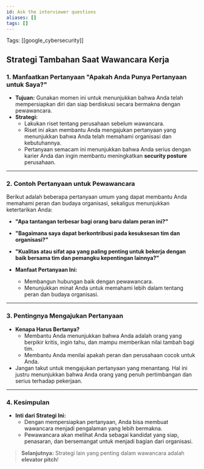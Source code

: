 ```yaml
---
id: Ask the interviewer questions
aliases: []
tags: []
---
```


Tags: [[google_cybersecurity]]

## Strategi Tambahan Saat Wawancara Kerja

### **1. Manfaatkan Pertanyaan "Apakah Anda Punya Pertanyaan untuk Saya?"**

- **Tujuan:** Gunakan momen ini untuk menunjukkan bahwa Anda telah mempersiapkan diri dan siap berdiskusi secara bermakna dengan pewawancara.
- **Strategi:**
  - Lakukan riset tentang perusahaan sebelum wawancara.
  - Riset ini akan membantu Anda mengajukan pertanyaan yang menunjukkan bahwa Anda telah memahami organisasi dan kebutuhannya.
  - Pertanyaan semacam ini menunjukkan bahwa Anda serius dengan karier Anda dan ingin membantu meningkatkan **security posture** perusahaan.

---

### **2. Contoh Pertanyaan untuk Pewawancara**

Berikut adalah beberapa pertanyaan umum yang dapat membantu Anda memahami peran dan budaya organisasi, sekaligus menunjukkan ketertarikan Anda:

- **"Apa tantangan terbesar bagi orang baru dalam peran ini?"**
- **"Bagaimana saya dapat berkontribusi pada kesuksesan tim dan organisasi?"**
- **"Kualitas atau sifat apa yang paling penting untuk bekerja dengan baik bersama tim dan pemangku kepentingan lainnya?"**

- **Manfaat Pertanyaan Ini:**
  - Membangun hubungan baik dengan pewawancara.
  - Menunjukkan minat Anda untuk memahami lebih dalam tentang peran dan budaya organisasi.

---

### **3. Pentingnya Mengajukan Pertanyaan**

- **Kenapa Harus Bertanya?**
  - Membantu Anda menunjukkan bahwa Anda adalah orang yang berpikir kritis, ingin tahu, dan mampu memberikan nilai tambah bagi tim.
  - Membantu Anda menilai apakah peran dan perusahaan cocok untuk Anda.
- Jangan takut untuk mengajukan pertanyaan yang menantang. Hal ini justru menunjukkan bahwa Anda orang yang penuh pertimbangan dan serius terhadap pekerjaan.

---

### **4. Kesimpulan**

- **Inti dari Strategi Ini:**
  - Dengan mempersiapkan pertanyaan, Anda bisa membuat wawancara menjadi pengalaman yang lebih bermakna.
  - Pewawancara akan melihat Anda sebagai kandidat yang siap, penasaran, dan bersemangat untuk menjadi bagian dari organisasi.

> **Selanjutnya:** Strategi lain yang penting dalam wawancara adalah **elevator pitch**!

